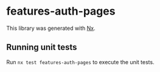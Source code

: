 # features-auth-pages

This library was generated with [Nx](https://nx.dev).

## Running unit tests

Run `nx test features-auth-pages` to execute the unit tests.
